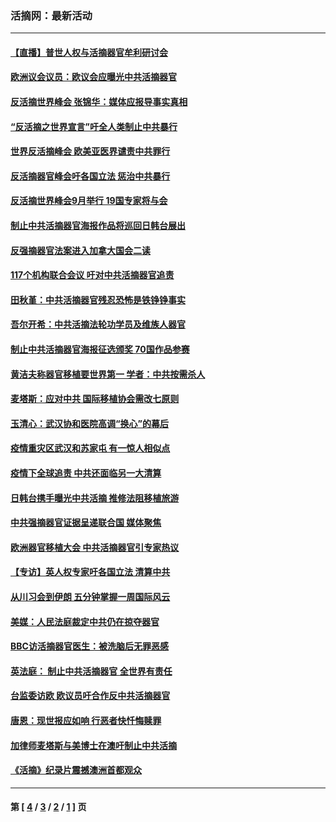 ### 活摘网：最新活动
---
#### [【直播】普世人权与活摘器官牟利研讨会](../../pages/nf5883/n13425146.md?05310430) 
#### [欧洲议会议员：欧议会应曝光中共活摘器官](../../pages/nf5883/n13336571.md?05310430) 
#### [反活摘世界峰会 张锦华：媒体应报导事实真相](../../pages/nf5883/n13278502.md?05310430) 
#### [“反活摘之世界宣言”吁全人类制止中共暴行](../../pages/nf5883/n13259730.md?05310430) 
#### [世界反活摘峰会 欧美亚医界谴责中共罪行](../../pages/nf5883/n13253550.md?05310430) 
#### [反活摘器官峰会吁各国立法 惩治中共暴行](../../pages/nf5883/n13245052.md?05310430) 
#### [反活摘世界峰会9月举行 19国专家将与会](../../pages/nf5883/n13201492.md?05310430) 
#### [制止中共活摘器官海报作品将巡回日韩台展出](../../pages/nf5883/n13177791.md?05310430) 
#### [反强摘器官法案进入加拿大国会二读](../../pages/nf5883/n13033450.md?05310430) 
#### [117个机构联合会议 吁对中共活摘器官追责](../../pages/nf5883/n12775087.md?05310430) 
#### [田秋堇：中共活摘器官残忍恐怖是铁铮铮事实](../../pages/nf5883/n12702148.md?05310430) 
#### [吾尔开希：中共活摘法轮功学员及维族人器官](../../pages/nf5883/n12693197.md?05310430) 
#### [制止中共活摘器官海报征选颁奖 70国作品参赛](../../pages/nf5883/n12692050.md?05310430) 
#### [黄洁夫称器官移植要世界第一 学者：中共按需杀人](../../pages/nf5883/n12572329.md?05310430) 
#### [麦塔斯：应对中共 国际移植协会需改七原则](../../pages/nf5883/n12514711.md?05310430) 
#### [玉清心：武汉协和医院高调“换心”的幕后](../../pages/nf5883/n12298730.md?05310430) 
#### [疫情重灾区武汉和苏家屯 有一惊人相似点](../../pages/nf5883/n12150824.md?05310430) 
#### [疫情下全球追责 中共还面临另一大清算](../../pages/nf5883/n12070397.md?05310430) 
#### [日韩台携手曝光中共活摘 推修法阻移植旅游](../../pages/nf5883/n11712046.md?05310430) 
#### [中共强摘器官证据呈递联合国 媒体聚焦](../../pages/nf5883/n11546426.md?05310430) 
#### [欧洲器官移植大会 中共活摘器官引专家热议](../../pages/nf5883/n11539095.md?05310430) 
#### [【专访】英人权专家吁各国立法 清算中共](../../pages/nf5883/n11367315.md?05310430) 
#### [从川习会到伊朗 五分钟掌握一周国际风云](../../pages/nf5883/n11338520.md?05310430) 
#### [美媒：人民法庭裁定中共仍在掠夺器官](../../pages/nf5883/n11334897.md?05310430) 
#### [BBC访活摘器官医生：被洗脑后无罪恶感](../../pages/nf5883/n11335935.md?05310430) 
#### [英法庭： 制止中共活摘器官 全世界有责任](../../pages/nf5883/n11330691.md?05310430) 
#### [台监委访欧 欧议员吁合作反中共活摘器官](../../pages/nf5883/n11109190.md?05310430) 
#### [唐恩：现世报应如响 行恶者快忏悔赎罪](../../pages/nf5883/n11104016.md?05310430) 
#### [加律师麦塔斯与美博士在澳吁制止中共活摘](../../pages/nf5883/n10724764.md?05310430) 
#### [《活摘》纪录片震撼澳洲首都观众](../../pages/nf5883/n10722747.md?05310430) 

---
#### 第 [ [4](./4.md?05310430) / [3](./3.md?05310430) / [2](./2.md?05310430) / [1](./1.md?05310430) ] 页
